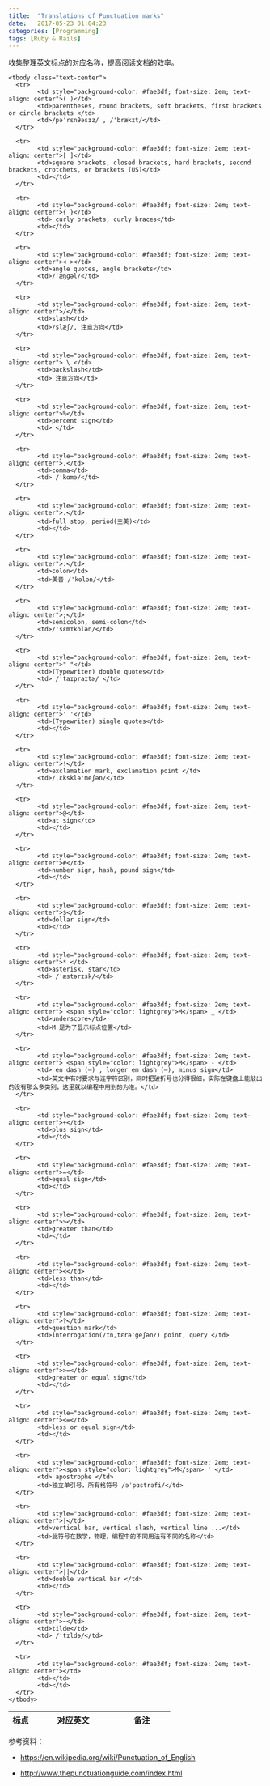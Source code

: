 ```yaml
---
title:  "Translations of Punctuation marks"
date:   2017-05-23 01:04:23
categories: [Programming]
tags: [Ruby & Rails]
---
```



收集整理英文标点的对应名称，提高阅读文档的效率。

<table class="table table-bordered" >
    <thead>
      <tr>
            <th width="15%">标点</th>
            <th width="50%">对应英文</th>
            <th width="35%">备注</th>
      </tr>
    </thead>

    <tbody class="text-center">
      <tr>
            <td style="background-color: #fae3df; font-size: 2em; text-align: center">( )</td>
            <td>parentheses, round brackets, soft brackets, first brackets or circle brackets </td>
            <td>/pə'rɛnθəsɪz/ , /'brækɪt/</td>
      </tr>

      <tr>
            <td style="background-color: #fae3df; font-size: 2em; text-align: center">[ ]</td>
            <td>square brackets, closed brackets, hard brackets, second brackets, crotchets, or brackets (US)</td>
            <td></td>
      </tr>

      <tr>
            <td style="background-color: #fae3df; font-size: 2em; text-align: center">{ }</td>
            <td> curly brackets, curly braces</td>
            <td></td>
      </tr>

      <tr>
            <td style="background-color: #fae3df; font-size: 2em; text-align: center">< ></td>
            <td>angle quotes, angle brackets</td>
            <td>/ˈæŋɡəl/</td>
      </tr>

      <tr>
            <td style="background-color: #fae3df; font-size: 2em; text-align: center">/</td>
            <td>slash</td>
            <td>/slæʃ/, 注意方向</td>
      </tr>

      <tr>
            <td style="background-color: #fae3df; font-size: 2em; text-align: center"> \ </td>
            <td>backslash</td>
            <td> 注意方向</td>
      </tr>

      <tr>
            <td style="background-color: #fae3df; font-size: 2em; text-align: center">%</td>
            <td>percent sign</td>
            <td> </td>
      </tr>

      <tr>
            <td style="background-color: #fae3df; font-size: 2em; text-align: center">,</td>
            <td>comma</td>
            <td> /'kɑmə/</td>
      </tr>

      <tr>
            <td style="background-color: #fae3df; font-size: 2em; text-align: center">.</td>
            <td>full stop, period(主美)</td>
            <td></td>
      </tr>

      <tr>
            <td style="background-color: #fae3df; font-size: 2em; text-align: center">:</td>
            <td>colon</td>
            <td>美音 /'kolən/</td>
      </tr>

      <tr>
            <td style="background-color: #fae3df; font-size: 2em; text-align: center">;</td>
            <td>semicolon, semi-colon</td>
            <td>/'sɛmɪkolən/</td>
      </tr>

      <tr>
            <td style="background-color: #fae3df; font-size: 2em; text-align: center">" "</td>
            <td>(Typewriter) double quotes</td>
            <td> /'taɪpraɪtɚ/ </td>
      </tr>

      <tr>
            <td style="background-color: #fae3df; font-size: 2em; text-align: center">' '</td>
            <td>(Typewriter) single quotes</td>
            <td></td>
      </tr>

      <tr>
            <td style="background-color: #fae3df; font-size: 2em; text-align: center">!</td>
            <td>exclamation mark, exclamation point </td>
            <td>/ˌɛksklə'meʃən/</td>
      </tr>

      <tr>
            <td style="background-color: #fae3df; font-size: 2em; text-align: center">@</td>
            <td>at sign</td>
            <td></td>
      </tr>

      <tr>
            <td style="background-color: #fae3df; font-size: 2em; text-align: center">#</td>
            <td>number sign, hash, pound sign</td>
            <td></td>
      </tr>

      <tr>
            <td style="background-color: #fae3df; font-size: 2em; text-align: center">$</td>
            <td>dollar sign</td>
            <td></td>
      </tr>

      <tr>
            <td style="background-color: #fae3df; font-size: 2em; text-align: center">* </td>
            <td>asterisk, star</td>
            <td> /'æstərɪsk/</td>
      </tr>

      <tr>
            <td style="background-color: #fae3df; font-size: 2em; text-align: center"> <span style="color: lightgrey">M</span> _ </td>
            <td>underscore</td>
            <td>M 是为了显示标点位置</td>
      </tr>

      <tr>
            <td style="background-color: #fae3df; font-size: 2em; text-align: center"> <span style="color: lightgrey">M</span> - </td>
            <td> en dash (–) , longer em dash (—), minus sign</td>
            <td>英文中有时要求与连字符区别，同时把破折号也分得很细，实际在键盘上能敲出的没有那么多类别，这里就以编程中用到的为准。</td>
      </tr>

      <tr>
            <td style="background-color: #fae3df; font-size: 2em; text-align: center">+</td>
            <td>plus sign</td>
            <td></td>
      </tr>

      <tr>
            <td style="background-color: #fae3df; font-size: 2em; text-align: center">=</td>
            <td>equal sign</td>
            <td></td>
      </tr>

      <tr>
            <td style="background-color: #fae3df; font-size: 2em; text-align: center">></td>
            <td>greater than</td>
            <td></td>
      </tr>

      <tr>
            <td style="background-color: #fae3df; font-size: 2em; text-align: center"><</td>
            <td>less than</td>
            <td></td>
      </tr>

      <tr>
            <td style="background-color: #fae3df; font-size: 2em; text-align: center">?</td>
            <td>question mark</td>
            <td>interrogation(/ɪn,tɛrə'geʃən/) point, query </td>
      </tr>

      <tr>
            <td style="background-color: #fae3df; font-size: 2em; text-align: center">>=</td>
            <td>greater or equal sign</td>
            <td></td>
      </tr>

      <tr>
            <td style="background-color: #fae3df; font-size: 2em; text-align: center"><=</td>
            <td>less or equal sign</td>
            <td></td>
      </tr>

      <tr>
            <td style="background-color: #fae3df; font-size: 2em; text-align: center"><span style="color: lightgrey">M</span> ' </td>
            <td> apostrophe </td>
            <td>独立单引号，所有格符号 /əˈpɑstrəfi/</td>
      </tr>

      <tr>
            <td style="background-color: #fae3df; font-size: 2em; text-align: center">|</td>
            <td>vertical bar, vertical slash, vertical line ...</td>
            <td>此符号在数学，物理，编程中的不同用法有不同的名称</td>
      </tr>

      <tr>
            <td style="background-color: #fae3df; font-size: 2em; text-align: center">||</td>
            <td>double vertical bar </td>
            <td></td>
      </tr>

      <tr>
            <td style="background-color: #fae3df; font-size: 2em; text-align: center">~</td>
            <td>tilde</td>
            <td> /'tɪldə/</td>
      </tr>

      <tr>
            <td style="background-color: #fae3df; font-size: 2em; text-align: center"></td>
            <td></td>
            <td></td>
      </tr>
    </tbody>



</table>


 参考资料：
 - https://en.wikipedia.org/wiki/Punctuation_of_English

 - http://www.thepunctuationguide.com/index.html
